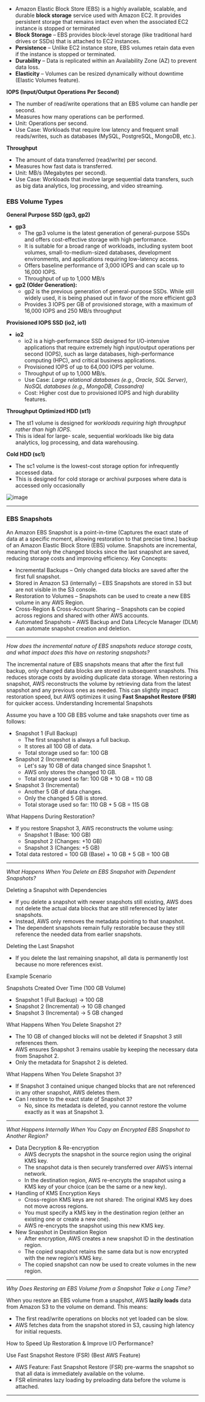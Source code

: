 - Amazon Elastic Block Store (EBS) is a highly available, scalable, and durable **block storage** service used with Amazon EC2. It provides persistent storage that remains intact even when the associated EC2 instance is stopped or terminated
- **Block Storage** – EBS provides block-level storage (like traditional hard drives or SSDs) that is attached to EC2 instances.
- **Persistence** – Unlike EC2 instance store, EBS volumes retain data even if the instance is stopped or terminated.
- **Durability** – Data is replicated within an Availability Zone (AZ) to prevent data loss.
- **Elasticity** – Volumes can be resized dynamically without downtime (Elastic Volumes feature).

**IOPS (Input/Output Operations Per Second)**
- The number of read/write operations that an EBS volume can handle per second.
- Measures how many operations can be performed.
- Unit: Operations per second.
- Use Case: Workloads that require low latency and frequent small reads/writes, such as databases (MySQL, PostgreSQL, MongoDB, etc.).

**Throughput**
- The amount of data transferred (read/write) per second.
- Measures how fast data is transferred.
- Unit: MB/s (Megabytes per second).
- Use Case: Workloads that involve large sequential data transfers, such as big data analytics, log processing, and video streaming.

### EBS Volume Types ###

**General Purpose SSD (gp3, gp2)**
- **gp3**
  - The gp3 volume is the latest generation of general-purpose SSDs and offers cost-effective storage with high performance.
  - It is suitable for a broad range of workloads, including system boot volumes, small-to-medium-sized databases, development environments, and applications requiring low-latency access.
  - Offers baseline performance of 3,000 IOPS and can scale up to 16,000 IOPS.
  - Throughput of up to 1,000 MB/s
- **gp2 (Older Generation):**
  - gp2 is the previous generation of general-purpose SSDs. While still widely used, it is being phased out in favor of the more efficient gp3
  - Provides 3 IOPS per GB of provisioned storage, with a maximum of 16,000 IOPS and 250 MB/s throughput

**Provisioned IOPS SSD (io2, io1)**
- **io2**
  - io2 is a high-performance SSD designed for I/O-intensive applications that require extremely high input/output operations per second (IOPS), such as large databases, high-performance computing (HPC), and critical business applications.
  - Provisioned IOPS of up to 64,000 IOPS per volume.
  - Throughput of up to 1,000 MB/s.
  - Use Case: *Large relational databases (e.g., Oracle, SQL Server)*, *NoSQL databases (e.g., MongoDB, Cassandra)*
  - Cost: Higher cost due to provisioned IOPS and high durability features.

**Throughput Optimized HDD (st1)**
- The st1 volume is designed for *workloads requiring high throughput rather than high IOPS*.
- This is ideal for large- scale, sequential workloads like big data analytics, log processing, and data warehousing.

**Cold HDD (sc1)**
- The sc1 volume is the lowest-cost storage option for infrequently accessed data.
- This is designed for cold storage or archival purposes where data is accessed only occasionally

![image](https://github.com/user-attachments/assets/37acef63-0142-4f52-bdc5-5f567e004898)

---

### EBS Snapshots ###
An Amazon EBS Snapshot is a point-in-time (Captures the exact state of data at a specific moment, allowing restoration to that precise time.) backup of an Amazon Elastic Block Store (EBS) volume. Snapshots are incremental, meaning that only the changed blocks since the last snapshot are saved, reducing storage costs and improving efficiency. Key Concepts:
- Incremental Backups – Only changed data blocks are saved after the first full snapshot.
- Stored in Amazon S3 (internally) – EBS Snapshots are stored in S3 but are not visible in the S3 console.
- Restoration to Volumes – Snapshots can be used to create a new EBS volume in any AWS Region.
- Cross-Region & Cross-Account Sharing – Snapshots can be copied across regions and shared with other AWS accounts.
- Automated Snapshots – AWS Backup and Data Lifecycle Manager (DLM) can automate snapshot creation and deletion.

---

*How does the incremental nature of EBS snapshots reduce storage costs, and what impact does this have on restoring snapshots?*

The incremental nature of EBS snapshots means that after the first full backup, only changed data blocks are stored in subsequent snapshots. This reduces storage costs by avoiding duplicate data storage. When restoring a snapshot, AWS reconstructs the volume by retrieving data from the latest snapshot and any previous ones as needed. This can slightly impact restoration speed, but AWS optimizes it using **Fast Snapshot Restore (FSR)** for quicker access. Understanding Incremental Snapshots

Assume you have a 100 GB EBS volume and take snapshots over time as follows:
- Snapshot 1 (Full Backup)
  - The first snapshot is always a full backup.
  - It stores all 100 GB of data.
  - Total storage used so far: 100 GB
- Snapshot 2 (Incremental)
  - Let's say 10 GB of data changed since Snapshot 1.
  - AWS only stores the changed 10 GB.
  - Total storage used so far: 100 GB + 10 GB = 110 GB
- Snapshot 3 (Incremental)
  - Another 5 GB of data changes.
  - Only the changed 5 GB is stored.
  - Total storage used so far: 110 GB + 5 GB = 115 GB
 
What Happens During Restoration?
- If you restore Snapshot 3, AWS reconstructs the volume using:
  - Snapshot 1 (Base: 100 GB)
  - Snapshot 2 (Changes: +10 GB)
  - Snapshot 3 (Changes: +5 GB)
- Total data restored = 100 GB (Base) + 10 GB + 5 GB = 100 GB

---

*What Happens When You Delete an EBS Snapshot with Dependent Snapshots?*

Deleting a Snapshot with Dependencies
- If you delete a snapshot with newer snapshots still existing, AWS does not delete the actual data blocks that are still referenced by later snapshots.
- Instead, AWS only removes the metadata pointing to that snapshot.
- The dependent snapshots remain fully restorable because they still reference the needed data from earlier snapshots.

Deleting the Last Snapshot
- If you delete the last remaining snapshot, all data is permanently lost because no more references exist.

Example Scenario

Snapshots Created Over Time (100 GB Volume)
- Snapshot 1 (Full Backup) → 100 GB
- Snapshot 2 (Incremental) → 10 GB changed
- Snapshot 3 (Incremental) → 5 GB changed

What Happens When You Delete Snapshot 2?
- The 10 GB of changed blocks will not be deleted if Snapshot 3 still references them.
- AWS ensures Snapshot 3 remains usable by keeping the necessary data from Snapshot 2.
- Only the metadata for Snapshot 2 is deleted.

What Happens When You Delete Snapshot 3?
- If Snapshot 3 contained unique changed blocks that are not referenced in any other snapshot, AWS deletes them.
- Can I restore to the exact state of Snapshot 3?
  - No, since its metadata is deleted, you cannot restore the volume exactly as it was at Snapshot 3.

---

*What Happens Internally When You Copy an Encrypted EBS Snapshot to Another Region?*
- Data Decryption & Re-encryption
  - AWS decrypts the snapshot in the source region using the original KMS key.
  - The snapshot data is then securely transferred over AWS’s internal network.
  - In the destination region, AWS re-encrypts the snapshot using a KMS key of your choice (can be the same or a new key).
- Handling of KMS Encryption Keys
  - Cross-region KMS keys are not shared: The original KMS key does not move across regions.
  - You must specify a KMS key in the destination region (either an existing one or create a new one).
  - AWS re-encrypts the snapshot using this new KMS key.
- New Snapshot in Destination Region
  - After encryption, AWS creates a new snapshot ID in the destination region.
  - The copied snapshot retains the same data but is now encrypted with the new region’s KMS key.
  - The copied snapshot can now be used to create volumes in the new region.
 
---

*Why Does Restoring an EBS Volume from a Snapshot Take a Long Time?*

When you restore an EBS volume from a snapshot, AWS **lazily loads** data from Amazon S3 to the volume on demand. This means:
- The first read/write operations on blocks not yet loaded can be slow.
- AWS fetches data from the snapshot stored in S3, causing high latency for initial requests.

How to Speed Up Restoration & Improve I/O Performance?

Use Fast Snapshot Restore (FSR) (Best AWS Feature)
- AWS Feature: Fast Snapshot Restore (FSR) pre-warms the snapshot so that all data is immediately available on the volume.
- FSR eliminates lazy loading by preloading data before the volume is attached.

---
